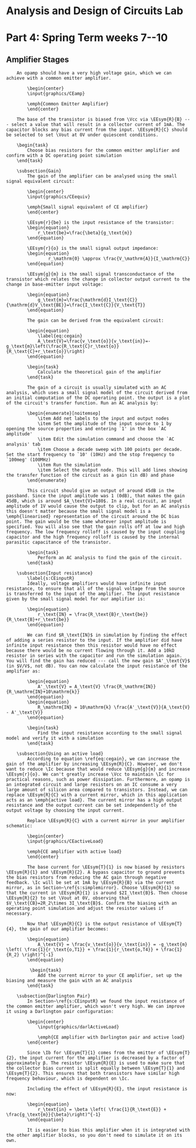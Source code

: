 # Analysis and Design of Circuits Lab
# Part 4: Spring Term weeks 7--10

## Amplifier Stages

        An opamp should have a very high voltage gain, which we can achieve with a common emitter amplifier.
        
            \begin{center}
            \input{graphics/CEamp}
            
            \emph{Common Emitter Amplifier}
            \end{center}
            
        The base of the transistor is biased from \Vcc via \EEsym{R}{B} --- select a value that will result in a collector current of 1mA. The capacitor blocks any bias current from the input. \EEsym{R}{C} should be selected to set \Vout at 0V under quiescent conditions.
    
        \begin{task}
            Choose bias resistors for the common emitter amplifier and confirm with a DC operating point simulation
        \end{task}
    
        \subsection{Gain}
            The gain of the amplifier can be analysed using the small signal equivalent circuit:
        
            \begin{center}
            \input{graphics/CEequiv}
            
            \emph{Small signal equivalent of CE amplifier}
            \end{center}
            
            \EEsym{r}{be} is the input resistance of the transistor:
            \begin{equation}
                r_\text{be}=\frac{\beta}{g_\text{m}}
            \end{equation}
            
            \EEsym{r}{o} is the small signal output impedance:
            \begin{equation}
            		r_\mathrm{0} \approx \frac{V_\mathrm{A}}{I_\mathrm{C}}
            \end{equation}
            
            \EEsym{g}{m} is the small signal transconductance of the transistor which relates the change in collector output current to the change in base-emitter input voltage:
            
            \begin{equation}
                g_\text{m}=\frac{\mathrm{d}I_\text{C}}{\mathrm{d}V_\text{BE}}=\frac{I_\text{C}}{V_\text{T}}
            \end{equation}
            
            The gain can be derived from the equivalent circuit:
            
            \begin{equation}
                \label{eq:cegain}
                A_\text{V}=\frac{v_\text{o}}{v_\text{in}}=-g_\text{m}\left(\frac{R_\text{C}r_\text{o}}{R_\text{C}+r_\text{o}}\right)
            \end{equation}
    
            \begin{task}
                Calculate the theoretical gain of the amplifier
            \end{task}
            
            The gain of a circuit is usually simulated with an AC analysis, which uses a small signal model of the circuit derived from an initial computation of the DC operating point. the output is a plot of the circuit's transfer function. Run an AC analysis by:
            
            \begin{enumerate}[noitemsep]
                \item Add net labels to the input and output nodes
                \item Set the amplitude of the input source to 1 by opening the source properties and entering `1' in the box `AC amplitude'
                \item Edit the simulation command and choose the `AC analysis' tab
                \item Choose a decade sweep with 100 points per decade. Set the start frequency to `10' (10Hz) and the stop frequency to `100meg' (100MHz)
                \item Run the simulation
                \item Select the output node. This will add lines showing the transfer function of the circuit as a gain (in dB) and phase
            \end{enumerate}
            
            This circuit should give an output of around 45dB in the passband. Since the input amplitude was 1 (0dB), that makes the gain 45dB, which is around $A_\text{V}=180$. In a real circuit, an input amplitude of 1V would cause the output to clip, but for an AC analysis this doesn't matter because the small signal model is a \emph{linearised} representation of the circuit around the DC bias point. The gain would be the same whatever input amplitude is specified. You will also see that the gain rolls off at low and high frequency. The low frequency rolloff is caused by the input coupling capacitor and the high frequency rolloff is caused by the internal parasitic capacitance of the transistor.
            
            \begin{task}
                Perform an AC analysis to find the gain of the circuit.
            \end{task}
    
        \subsection{Input resistance}
            \label{s:CEinputR}
            Ideally, voltage amplifiers would have infinite input resistance, to ensure that all of the signal voltage from the source is transferred to the input of the amplifier. The input resistance given by the small signal model for our amplifier is:
            
            \begin{equation}
                r_\text{IN} = \frac{R_\text{B}r_\text{be}}{R_\text{B}+r_\text{be}}
            \end{equation}
            
            We can find $R_\text{IN}$ in simulation by finding the effect of adding a series resistor to the input. If the amplifier did have infinite input resistance then this resistor would have no effect because there would be no current flowing through it. Add a 10kΩ resistor in series with the capacitor and run the simulation again. You will find the gain has reduced --- call the new gain $A'_\text{V}$ (in $V/V$, not dB). You can now calculate the input resistance of the amplifier as:
            
            \begin{equation}
                A'_\text{V} = A_\text{V} \frac{R_\mathrm{IN}}{R_\mathrm{IN}+10\mathrm{k}}
            \end{equation}
            \begin{equation}
                R_\mathrm{IN} = 10\mathrm{k} \frac{A'_\text{V}}{A_\text{V} - A'_\text{V}}
            \end{equation}
            
            \begin{task}
                Find the input resistance according to the small signal model and verify it with a simulation
            \end{task}
    
        \subsection{Using an active load}
            According to equation \ref{eq:cegain}, we can increase the gain of the amplifier by increasing \EEsym{R}{C}. However, we don't want to reduce \Ic because that would reduce \EEsym{g}{m} and increase \EEsym{r}{o}. We can't greatly increase \Vcc to maintain \Ic for practical reasons, such as power dissipation. Furthermore, an opamp is an integrated circuit and large resistors on an IC consume a very large amount of silicon area compared to transistors. Instead, we can replace \EEsym{R}{C} with a current mirror, which in this application acts as an \emph{active load}. The current mirror has a high output resistance and the output current can be set independently of the output voltage by choosing the input current.
            
            Replace \EEsym{R}{C} with a current mirror in your amplifier schematic:
    
            \begin{center}
            \input{graphics/CEactiveLoad}
            
            \emph{CE amplifier with active load}
            \end{center}
            
            The base current for \EEsym{T}{1} is now biased by resistors \EEsym{R}{1} and \EEsym{R}{2}. A bypass capacitor to ground prevents the bias resistors from reducing the AC gain through negative feedback. \Ic will be set at 1mA by \EEsym{R}{B} via the current mirror, as in Section~\ref{s:simplemirror}. Choose \EEsym{R}{1} so that the current in \EEsym{R}{1} is around $2I_\text{B}$. Then choose \EEsym{R}{2} to set \Vout at 0V, observing that $V_\text{CB}=2R_2\times 3I_\text{B}$. Confirm the biasing with an operating point simulation and adjust the resistor values if necessary.
            
            Now that \EEsym{R}{C} is the output resistance of \EEsym{T}{4}, the gain of our amplifier becomes:
            
            \begin{equation}
                A_\text{V} = \frac{v_\text{o}}{v_\text{in}} = -g_\text{m} \left( \frac{1}{r_\text{o,T1}} + \frac{1}{r_\text{o,T4}} + \frac{1}{R_2} \right)^{-1}
            \end{equation}
            
             \begin{task}
                Add the current mirror to your CE amplifier, set up the biasing and measure the gain with an AC analysis
            \end{task}
    
        \subsection{Darlington Pair}
            In Section~\ref{s:CEinputR} we found the input resistance of the common emitter amplifier, which wasn't very high. We can improve it using a Darlington pair configuration:
        
            \begin{center}
                \input{graphics/darlActiveLoad}
                
                \emph{CE amplifier with Darlington pair and active load}
            \end{center}
            
            Since \Ib for \EEsym{T}{1} comes from the emitter of \EEsym{T}{2}, the input current for the amplifier is decreased by a factor of approximately β. The resistor \EEsym{R}{E} is used to make sure that the collector bias current is split equally between \EEsym{T}{1} and \EEsym{T}{2}. This ensures that both transistors have similar high frequency behaviour, which is dependent on \Ic.
            
            Including the effect of \EEsym{R}{E}, the input resistance is now:
            
            \begin{equation}
                r_\text{in} = \beta \left( \frac{1}{R_\text{E}} + \frac{g_\text{m}}{\beta}\right)^{-1}
            \end{equation}
            
            It is easier to bias this amplifier when it is integrated with the other amplifier blocks, so you don't need to simulate it on its own.
